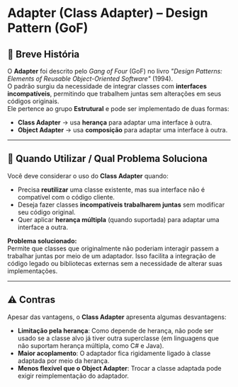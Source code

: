 # Adapter (Class Adapter) – Design Pattern (GoF)

## 📜 Breve História  
O **Adapter** foi descrito pelo *Gang of Four* (GoF) no livro *"Design Patterns: Elements of Reusable Object-Oriented Software"* (1994).  
O padrão surgiu da necessidade de integrar classes com **interfaces incompatíveis**, permitindo que trabalhem juntas sem alterações em seus códigos originais.  
Ele pertence ao grupo **Estrutural** e pode ser implementado de duas formas:  
- **Class Adapter** → usa **herança** para adaptar uma interface à outra.  
- **Object Adapter** → usa **composição** para adaptar uma interface à outra.  

---

## 🎯 Quando Utilizar / Qual Problema Soluciona  
Você deve considerar o uso do **Class Adapter** quando:  
- Precisa **reutilizar** uma classe existente, mas sua interface não é compatível com o código cliente.  
- Deseja fazer classes **incompatíveis trabalharem juntas** sem modificar seu código original.  
- Quer aplicar **herança múltipla** (quando suportada) para adaptar uma interface a outra.  

**Problema solucionado:**  
Permite que classes que originalmente não poderiam interagir passem a trabalhar juntas por meio de um adaptador. Isso facilita a integração de código legado ou bibliotecas externas sem a necessidade de alterar suas implementações.

---

## ⚠️ Contras  
Apesar das vantagens, o **Class Adapter** apresenta algumas desvantagens:  
- **Limitação pela herança**: Como depende de herança, não pode ser usado se a classe alvo já tiver outra superclasse (em linguagens que não suportam herança múltipla, como C# e Java).  
- **Maior acoplamento**: O adaptador fica rigidamente ligado à classe adaptada por meio da herança.  
- **Menos flexível que o Object Adapter**: Trocar a classe adaptada pode exigir reimplementação do adaptador.

